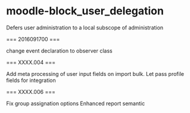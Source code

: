 moodle-block_user_delegation
============================

Defers user administration to a local subscope of administration

=== 2016091700 ===

change event declaration to observer class

=== XXXX.004 ===

Add meta processing of user input fields on import bulk. Let pass profile fields for integration

=== XXXX.006 ===

Fix group assignation options
Enhanced report semantic